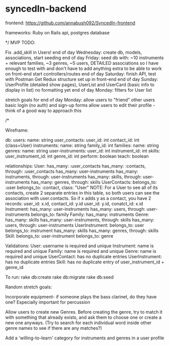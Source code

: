 # syncedIn-backend

frontend: https://github.com/annabush092/SyncedIn-frontend

frameworks: Ruby on Rails api, postgres database

*/
MVP
TODO:

Fix .add_skill in Users!
end of day Wednesday: create db, models, associations, start seeding
end of day Friday:
  seed db with:
    ~10 instruments + relevant families,
    ~3 genres,
    ~5 users,
    DETAILED associations so I have enough to test with and don't have to add
      anything extra to be able to work on front-end
  start controllers/routes
end of day Saturday:
  finish API, test with Postman
  Get Redux structure set up in front-end
end of day Sunday:
  UserProfile (detailed show pages),
  UserList and UserCard (basic info to display in list)
  no formatting yet
end of day Monday:
  filters for User list

stretch goals for end of day Monday:
  allow users to "friend" other users
  basic login (no auth) and sign-up forms
  allow users to edit their profile - think of a good way to approach this

/*

Wireframe:

  db:
    users:
      name: string
    user_contacts:
      user_id: int
      contact_id: int (class=User)
    instruments:
      name: string
      family_id: int
    families:
      name: string
    genres:
      name: string
    user-instruments:
      user_id: int
      instrument_id: int
    skills:
      user_instrument_id: int
      genre_id: int
      perform: boolean
      teach: boolean

  relationships:
    User:
      has_many: :user_contacts
      has_many: :contacts, through: :user_contacts
      has_many: user-instruments
      has_many: instruments, through: user-instruments
      has_many: skills, through: user-instruments
      has_many: genres, through: skills
    UserContacts:
      belongs_to: :user
      belongs_to: :contact, class: "User"
      NOTE: For a User to see all of its contacts, create 2 separate
        entries in this table, so both users can see the association with
        user.contacts. So if x adds y as a contact, you have 2 records:
        user_id: x.id, contact_id: y.id
        user_id: y.id, conatct_id: x.id
    Instrument:
      has_many: user-instruments
      has_many: users, through: user-instruments
      belongs_to: family
    Family:
      has_many: instruments
    Genre:
      has_many: skills
      has_many: user-instruments, through: skills
      has_many: users, through: user-instruments
    UserInstrument:
      belongs_to: user
      belongs_to: instrument
      has_many: skills
      has_many: genres, through: skills
    Skill:
      belongs_to: user-instrument
      belongs_to: genre

  Validations:
      User: username is required and unique
      Instrument: name is required and unique
      Family: name is required and unique
      Genre: name is required and unique
      UserContact: has no duplicate entries
      UserInstrument: has no duplicate entries
      Skill: has no duplicate entry of user_instrument_id + genre_id


To run:
rake db:create
rake db:migrate
rake db:seed


Random stretch goals:

Incorporate equipment- if someone plays the bass clarinet, do they have one? Especially important for percussion

Allow users to create new Genres. Before creating the genre, try to match it with something that already exists, and ask them to choose one or create a new one anyways. (Try to search for each individual word inside other genre names to see if there are any matches?)

Add a 'willing-to-learn' category for instruments and genres in a user profile
